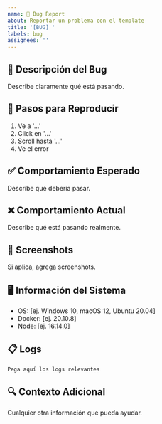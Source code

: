```yaml
---
name: 🐛 Bug Report
about: Reportar un problema con el template
title: '[BUG] '
labels: bug
assignees: ''
---
```


## 🐛 **Descripción del Bug**
Describe claramente qué está pasando.

## 🔄 **Pasos para Reproducir**
1. Ve a '...'
2. Click en '...'
3. Scroll hasta '...'
4. Ve el error

## ✅ **Comportamiento Esperado**
Describe qué debería pasar.

## ❌ **Comportamiento Actual**
Describe qué está pasando realmente.

## 📸 **Screenshots**
Si aplica, agrega screenshots.

## 🖥️ **Información del Sistema**
- OS: [ej. Windows 10, macOS 12, Ubuntu 20.04]
- Docker: [ej. 20.10.8]
- Node: [ej. 16.14.0]

## 📋 **Logs**
```
Pega aquí los logs relevantes
```

## 🔍 **Contexto Adicional**
Cualquier otra información que pueda ayudar.
